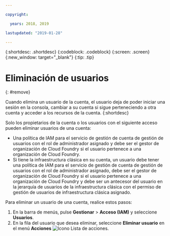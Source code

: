 ```yaml
---

copyright:

  years: 2018, 2019

lastupdated: "2019-01-28"

---
```


{:shortdesc: .shortdesc}
{:codeblock: .codeblock}
{:screen: .screen}
{:new_window: target="_blank"}
{:tip: .tip}

# Eliminación de usuarios
{: #remove}

Cuando elimina un usuario de la cuenta, el usuario deja de poder iniciar una sesión en la consola, cambiar a su cuenta si sigue perteneciendo a otra cuenta y acceder a los recursos de la cuenta.
{:shortdesc}

Solo los propietarios de la cuenta o los usuarios con el siguiente acceso pueden eliminar usuarios de una cuenta:

* Una política de IAM para el servicio de gestión de cuenta de gestión de usuarios con el rol de administrador asignado y debe ser el gestor de organización de Cloud Foundry si el usuario pertenece a una organización de Cloud Foundry.
* Si tiene la infraestructura clásica en su cuenta, un usuario debe tener una política de IAM para el servicio de gestión de cuenta de gestión de usuarios con el rol de administrador asignado, debe ser el gestor de organización de Cloud Foundry si el usuario pertenece a una organización de Cloud Foundry y debe ser un antecesor del usuario en la jerarquía de usuarios de la infraestructura clásica con el permiso de gestión de usuarios de infraestructura clásica asignado. 

Para eliminar un usuario de una cuenta, realice estos pasos: 

1. En la barra de menús, pulse **Gestionar** &gt; **Acceso (IAM)** y seleccione **Usuarios**.
2. En la fila del usuario que desea eliminar, seleccione **Eliminar usuario** en el menú **Acciones** ![Icono Lista de acciones](../icons/action-menu-icon.svg). 

